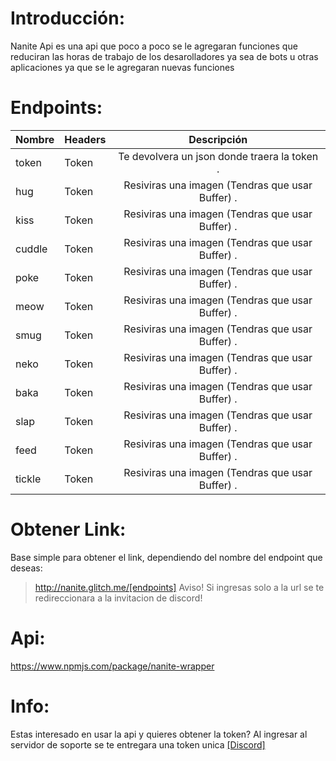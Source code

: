 Introducción:
==============
Nanite Api es una api que poco a poco se le agregaran funciones que reduciran las horas de trabajo de los desarolladores ya sea de bots u otras aplicaciones ya que se le agregaran nuevas funciones

Endpoints:
==============
|  Nombre  |  Headers  |        Descripción                                           |
|----------|-----------|:------------------------------------------------------------:|
| token    | Token     | Te devolvera un json donde traera la token                  .|
| hug      | Token     | Resiviras una imagen (Tendras que usar Buffer)              .|
| kiss     | Token     | Resiviras una imagen (Tendras que usar Buffer)              .|
| cuddle   | Token     | Resiviras una imagen (Tendras que usar Buffer)              .|
| poke     | Token     | Resiviras una imagen (Tendras que usar Buffer)              .|
| meow     | Token     | Resiviras una imagen (Tendras que usar Buffer)              .|
| smug     | Token     | Resiviras una imagen (Tendras que usar Buffer)              .|
| neko     | Token     | Resiviras una imagen (Tendras que usar Buffer)              .|
| baka     | Token     | Resiviras una imagen (Tendras que usar Buffer)              .|
| slap     | Token     | Resiviras una imagen (Tendras que usar Buffer)              .|
| feed     | Token     | Resiviras una imagen (Tendras que usar Buffer)              .|
| tickle   | Token     | Resiviras una imagen (Tendras que usar Buffer)              .|

Obtener Link:
==============
Base simple para obtener el link, dependiendo del nombre del endpoint que deseas:

> http://nanite.glitch.me/[endpoints]
Aviso! Si ingresas solo a la url se te redireccionara a la invitacion de discord!

Api:
=============
https://www.npmjs.com/package/nanite-wrapper

Info:
==============
Estas interesado en usar la api y quieres obtener la token?
Al ingresar al servidor de soporte se te entregara una token unica
[[Discord]](https://discord.gg/6DJxrSZ)
